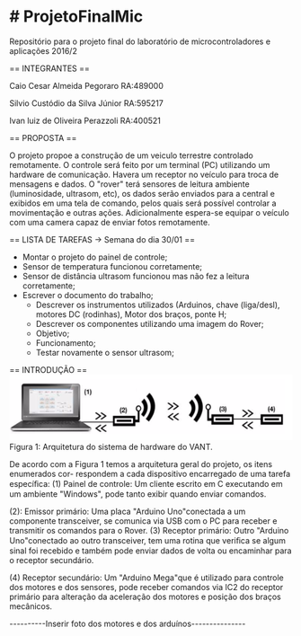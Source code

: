 # # ProjetoFinalMic
Repositório para o projeto final do laboratório de microcontroladores e aplicações 2016/2

== INTEGRANTES ==

Caio Cesar Almeida Pegoraro RA:489000

Silvio Custódio da Silva Júnior RA:595217

Ivan luiz de Oliveira Perazzoli RA:400521


== PROPOSTA ==

O projeto propoe a construção de um veiculo terrestre controlado remotamente.
O controle será feito por um terminal (PC) utilizando um hardware de comunicação.
Havera um receptor no veículo para troca de mensagens e dados.
O "rover" terá sensores de leitura ambiente (luminosidade, ultrasom, etc), os dados serão enviados para a central e exibidos em uma tela de comando, pelos quais será possível controlar a movimentação e outras ações.
Adicionalmente espera-se equipar o veículo com uma camera capaz de enviar fotos remotamente.

== LISTA DE TAREFAS -> Semana do dia 30/01 ==
- Montar o projeto do painel de controle;
- Sensor de temperatura funcionou corretamente;
- Sensor de distância ultrasom funcionou mas não fez a leitura corretamente;
- Escrever o documento do trabalho;
   * Descrever os instrumentos utilizados (Arduinos, chave (liga/desl), motores DC (rodinhas), Motor dos braços, ponte H;
   * Descrever os componentes utilizando uma imagem do Rover;
   * Objetivo;
   * Funcionamento;
   * Testar novamente o sensor ultrasom;

 == INTRODUÇÃO == 
![alt tag](https://github.com/CaioPegoraro/ProjetoFinalMic/blob/master/imagens/arquitetura_comunicacao.PNG)
  Figura 1: Arquitetura do sistema de hardware do VANT.
 
 De acordo com a Figura 1 temos a arquitetura geral do projeto, os itens enumerados cor-
respondem a cada dispositivo encarregado de uma tarefa especíﬁca:
(1) Painel de controle: Um cliente escrito em C executando em um ambiente "Windows", pode
tanto exibir quando enviar comandos.

(2): Emissor primário: Uma placa "Arduino Uno"conectada a um componente transceiver, se
comunica via USB com o PC para receber e transmitir os comandos para o Rover.
(3) Receptor primário: Outro "Arduino Uno"conectado ao outro transceiver, tem uma rotina
que veriﬁca se algum sinal foi recebido e também pode enviar dados de volta ou encaminhar
para o receptor secundário.

(4) Receptor secundário: Um "Arduino Mega"que é utilizado para controle dos motores e dos sensores, pode receber comandos via IC2 do receptor primário para alteração da
aceleração dos motores e posição dos braços mecânicos.


----------Inserir foto dos motores e dos arduínos---------------





